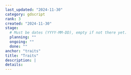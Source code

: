```yaml
---
last_updated: "2024-11-30"
category: gdscript
rank: 3
created: "2024-11-30"
stage:
  # Must be dates (YYYY-MM-DD), empty if not there yet.
  planning: ""
  ongoing: ""
  done: ""
anchor: "traits"
title: "Traits"
description: |
details:
---
```

